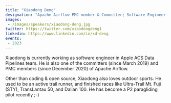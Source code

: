 ```yaml
---
title: "Xiaodong Deng"
designation: "Apache Airflow PMC member & Committer; Software Engineer @ Apple ACS Data Pipelines Team;"
images:
 - /images/speakers/xiaodong-deng.jpg
twitter: https://twitter.com/xiaodongdeng1
linkedin: https://www.linkedin.com/in/xd-deng
events:
 - 2023
---
```


Xiaodong is currently working as software engineer in Apple ACS Data Pipelines team. He is also one of the committers (since March 2019) and PMC members (since December 2020) of Apache Airflow.



Other than coding & open source, Xiaodong also loves outdoor sports. He used to be an active trail runner, and finished races like Ultra-Trail Mt. Fuji (STY), TransLantau 50, and Dalian 100. He has become a P2 paragliding pilot recently ;-)